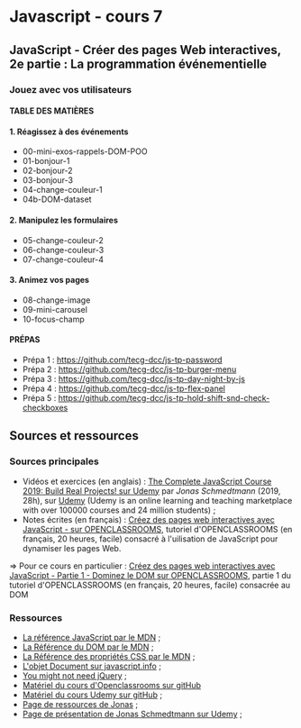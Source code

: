 # Javascript - cours 7

## JavaScript - Créer des pages Web interactives, 2e partie : La programmation événementielle

### Jouez avec vos utilisateurs

#### TABLE DES MATIÈRES

#### 1. Réagissez à des événements

- 00-mini-exos-rappels-DOM-POO
- 01-bonjour-1
- 02-bonjour-2
- 03-bonjour-3
- 04-change-couleur-1
- 04b-DOM-dataset

#### 2. Manipulez les formulaires

- 05-change-couleur-2
- 06-change-couleur-3
- 07-change-couleur-4

#### 3. Animez vos pages

- 08-change-image
- 09-mini-carousel
- 10-focus-champ

#### PRÉPAS

- Prépa 1 : https://github.com/tecg-dcc/js-tp-password
- Prépa 2 : https://github.com/tecg-dcc/js-tp-burger-menu
- Prépa 3 : https://github.com/tecg-dcc/js-tp-day-night-by-js
- Prépa 4 : https://github.com/tecg-dcc/js-tp-flex-panel
- Prépa 5 : https://github.com/tecg-dcc/js-tp-hold-shift-snd-check-checkboxes


## Sources et ressources

### Sources principales

- Vidéos et exercices (en anglais) : [The Complete JavaScript Course 2019: Build Real Projects! sur Udemy](https://www.udemy.com/course/the-complete-javascript-course/) par _Jonas Schmedtmann_ (2019, 28h), sur [Udemy](https://www.udemy.com) (Udemy is an online learning and teaching marketplace with over 100000 courses and 24 million students) ;
- Notes écrites (en français) : [Créez des pages web interactives avec JavaScript - sur OPENCLASSROOMS](https://openclassrooms.com/fr/courses/3306901-creez-des-pages-web-interactives-avec-javascript), tutoriel d'OPENCLASSROOMS (en français, 20 heures, facile) consacré à l'uilisation de JavaScript pour dynamiser les pages Web.

=> Pour ce cours en particulier : [Créez des pages web interactives avec JavaScript - Partie 1 - Dominez le DOM sur OPENCLASSROOMS](https://openclassrooms.com/fr/courses/3306901-creez-des-pages-web-interactives-avec-javascript), partie 1 du tutoriel d'OPENCLASSROOMS (en français, 20 heures, facile) consacrée au DOM

### Ressources

- [La référence JavaScript par le MDN](https://developer.mozilla.org/en-US/docs/Web/JavaScript/Reference) ;
- [La Référence du DOM par le MDN](https://developer.mozilla.org/fr/docs/Web/API/Document_Object_Model) ;
- [La Référence des propriétés CSS par le MDN](https://developer.mozilla.org/en-US/docs/Web/CSS/CSS_Properties_Reference) ;
- [L'objet Document sur javascript.info](https://javascript.info/document) ;
- [You might not need jQuery](http://youmightnotneedjquery.com/) ;
- [Matériel du cours d'Openclassrooms sur gitHub](https://github.com/oc-courses/javascript-web)
- [Matériel du cours Udemy sur gitHub](https://github.com/jonasschmedtmann/complete-javascript-course) ;
- [Page de ressources de Jonas](http://codingheroes.io/resources/) ;
- [Page de présentation de Jonas Schmedtmann sur Udemy](https://www.udemy.com/user/jonasschmedtmann/) ;



